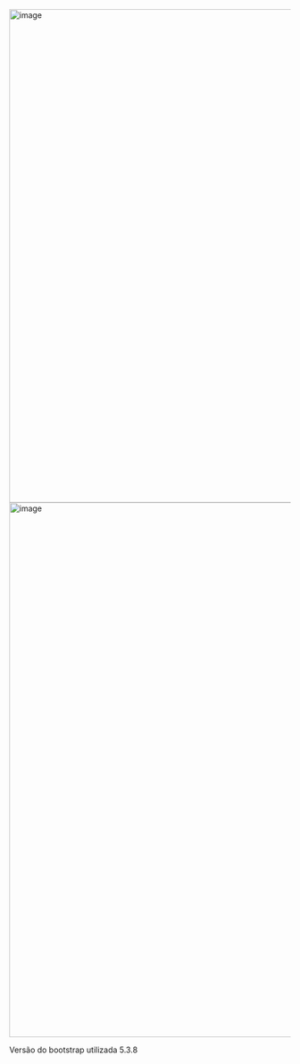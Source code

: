 <img width="554" height="882" alt="image" src="https://github.com/user-attachments/assets/936b3507-cc13-441e-98b2-7b1a5878953e" />
<img width="1370" height="956" alt="image" src="https://github.com/user-attachments/assets/1b1301e0-0226-427e-a5ec-0424bb36387f" />


Versão do bootstrap utilizada 5.3.8
